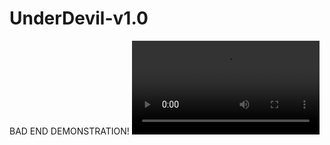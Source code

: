 # UnderDevil-v1.0
BAD END DEMONSTRATION!
![演示视频](https://github.com/DemonRain7/UnderDevil-v1.0/blob/main/Demonstration/202411181525.mp4)
